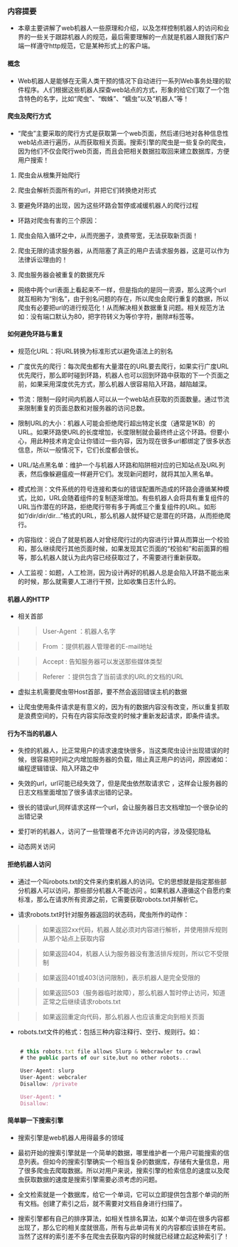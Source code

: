 ### 内容提要

* 本章主要讲解了web机器人一些原理和介绍，以及怎样控制机器人的访问和业界的一些关于跟踪机器人的规范，最后需要理解的一点就是机器人跟我们客户端一样遵守http规范，它是某种形式上的客户端。

#### 概念

* Web机器人是能够在无需人类干预的情况下自动进行一系列Web事务处理的软件程序。人们根据这些机器人探查web站点的方式，形象的给它们取了一个饱含特色的名字，比如“爬虫”、“蜘蛛”、“蠕虫”以及“机器人”等！

#### 爬虫及爬行方式

* “爬虫”主要采取的爬行方式是获取第一个web页面，然后递归地对各种信息性web站点进行遍历，从而获取相关页面。搜索引擎的爬虫是一些复杂的爬虫，因为他们不仅会爬行web页面，而且会把相关数据拉取回来建立数据库，方便用户搜索！

1. 爬虫会从根集开始爬行

2. 爬虫会解析页面所有的url，并把它们转换绝对形式

3. 要避免环路的出现，因为这些环路会暂停或减缓机器人的爬行过程

* 环路对爬虫有害的三个原因：

1. 爬虫会陷入循环之中，从而兜圈子，浪费带宽，无法获取新页面！

2. 爬虫无限的请求服务器，从而阻塞了真正的用户去请求服务器，这是可以作为法律诉讼理由的！

3. 爬虫服务器会被重复的数据充斥

* 网络中两个url表面上看起来不一样，但是指向的是同一资源，那么这两个url就互相称为“别名”，由于别名问题的存在，所以爬虫会爬行重复的数据，所以爬虫有必要把url的进行规范化！从而解决相关数据重复问题。相关规范方法如：没有端口默认为80，把字符转义为等价字符，删除#标签等。

#### 如何避免环路与重复

* 规范化URL：将URL转换为标准形式以避免语法上的别名

* 广度优先的爬行：每次爬虫都有大量潜在的URL要去爬行，如果实行广度URL优先爬行，那么即时碰到环路，机器人也可以回到环路中获取的下一个页面之前，如果采用深度优先方式，那么机器人很容易陷入环路，越陷越深。

* 节流：限制一段时间内机器人可以从一个web站点获取的页面数量。通过节流来限制重复的页面总数和对服务器的访问总数。

* 限制URL的大小：机器人可能会拒绝爬行超出特定长度（通常是1KB）的URL。如果环路使URL的长度增加，长度限制就会最终终止这个环路。但要小心，用此种技术肯定会让你错过一些内容，因为现在很多url都绑定了很多状态信息，所以一般情况下，它们长度都会很长。

* URL/站点黑名单：维护一个与机器人环路和陷阱相对应的已知站点及URL列表，然后像躲避瘟疫一样避开它们。发现新问题时，就将其加入黑名单。

* 模式检测：文件系统的符号连接和类似的错误配置所造成的环路会遵循某种模式，比如，URL会随着组件的复制逐渐增加。有些机器人会将具有重复组件的URL当作潜在的环路，拒绝爬行带有多于两或三个重复组件的URL。如形如“/dir/dir/dir...”格式的URL，那么机器人就怀疑它是潜在的环路，从而拒绝爬行。

* 内容指纹：说白了就是机器人对曾经爬行过的内容进行计算从而算出一个校验和，那么继续爬行其他页面时候，如果发现其它页面的“校验和”和前面算的相等，那么机器人就认为此内容已经获取过了，不需要进行重新获取。

* 人工监视：如题，人工检测，因为设计再好的机器人总是会陷入环路不能出来的时候，那么就需要人工进行干预，比如收集日志什么的。


#### 机器人的HTTP

* 相关首部

>> User-Agent ：机器人名字

>> From ：提供机器人管理者的E-mail地址

>> Accept : 告知服务器可以发送那些媒体类型

>> Referer ：提供包含了当前请求的URL的文档的URL

* 虚拟主机需要爬虫带Host首部，要不然会返回错误主机的数据

* 让爬虫使用条件请求是有意义的，因为有的数据内容没有改变，所以重复抓取是浪费空间的，只有在内容实际改变的时候才重新发起请求，即条件请求。

#### 行为不当的机器人

* 失控的机器人，比正常用户的请求速度快很多，当这类爬虫设计出现错误的时候，很容易短时间之内增加服务器的负载，阻止真正用户的访问，原因诸如：编程逻辑错误、陷入环路之中

* 失效的url，url可能已经失效了，但是爬虫依然取请求它 ，这样会让服务器的日志文档里面增加了很多请求出错的记录。

* 很长的错误url,同样请求这样一个url，会让服务器日志文档增加一个很杂论的出错记录

* 爱打听的机器人，访问了一些管理者不允许访问的内容，涉及侵犯隐私

* 动态网关访问


#### 拒绝机器人访问

* 通过一个叫robots.txt的文件来约束机器人的访问。它的思想就是指定那些部分机器人可以访问，那些部分机器人不能访问
。如果机器人遵循这个自愿约束标准，那么在请求所有资源之前，它需要获取robots.txt并解析它。

* 请求robots.txt时针对服务器返回的状态码，爬虫所作的动作：

>> 如果返回2xx代码，机器人就必须对内容进行解析，并使用排斥规则从那个站点上获取内容

>> 如果返回404，机器人认为服务器没有激活排斥规则，所以它不受限制


>> 如果返回401或403(访问限制)，表示机器人是完全受限的

>> 如果返回503（服务器临时故障），那么机器人暂时停止访问，知道正常之后继续请求robots.txt

>> 如果返回重定向代码，那么机器人也应该重定向到相关页面

* robots.txt文件的格式：包括三种内容注释行、空行、规则行。如：

``` javascript

	# this robots.txt file allows Slurp & Webcrawler to crawl
	# the public parts of our site,but no other robots...

	User-Agent: slurp
	User-Agent: webcraler
	Disallow: /private

	User-Agent: *
	Disallow:

```


#### 简单聊一下搜索引擎

* 搜索引擎是web机器人用得最多的领域

* 最初开始的搜索引擎就是一个简单的数据，哪里维护者一个用户可能搜索的信息列表。但如今的搜索引擎确实一个相当复杂的数据库，存储有大量信息，用了很多爬虫去爬取数据。所以对用户来说，搜索引擎的检索信息的速度以及爬虫获取数据的速度是搜索引擎需要必须考虑的问题。

* 全文检索就是一个数据库，给它一个单词，它可以立即提供包含那个单词的所有文档。创建了索引之后，就不需要对文档自身进行扫描了。

* 搜索引擎都有自己的排序算法，如相关性排名算法，如某个单词在很多内容都出现了，那么它的相关度就很高，所有与此单词有关的内容都应该排在考前。当然了这样的索引差不多在爬虫去获取内容的时候就已经建立起这种索引了！

